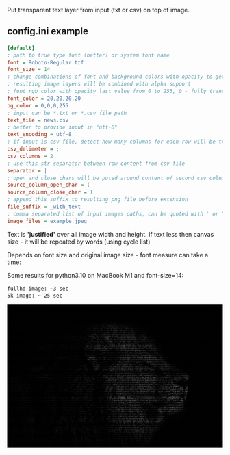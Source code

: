 Put transparent text layer from input (txt or csv) on top of image.

## config.ini example
```ini
[default]
; path to true type font (better) or system font name
font = Roboto-Regular.ttf
font_size = 14
; change combinations of font and background colors with opacity to get different results
; resulting image layers will be combined with alpha support
; font rgb color with opacity last value from 0 to 255, 0 - fully transparent
font_color = 20,20,20,20
bg_color = 0,0,0,255
; input can be *.txt or *.csv file path
text_file = news.csv
; better to provide input in "utf-8"
text_encoding = utf-8
; if input is csv file, detect how many columns for each row will be treated as separate input
csv_delimeter = ;
csv_columns = 2
; use this str separator between row content from csv file
separator = |
; open and close chars will be puted around content of second csv column
source_column_open_char = (
source_column_close_char = )
; append this suffix to resulting png file before extension
file_suffix = _with_text
; comma separated list of input images paths, can be quoted with ' or "
image_files = example.jpeg
```


Text is __'justified'__ over all image width and height. If text less then canvas size - it will be repeated by words (using cycle list)

Depends on font size and original image size - font measure can take a time:

Some results for python3.10 on MacBook M1 and font-size=14:

    fullhd image: ~3 sec
    5k image: ~ 25 sec


![einshtein](example_with_text.png)